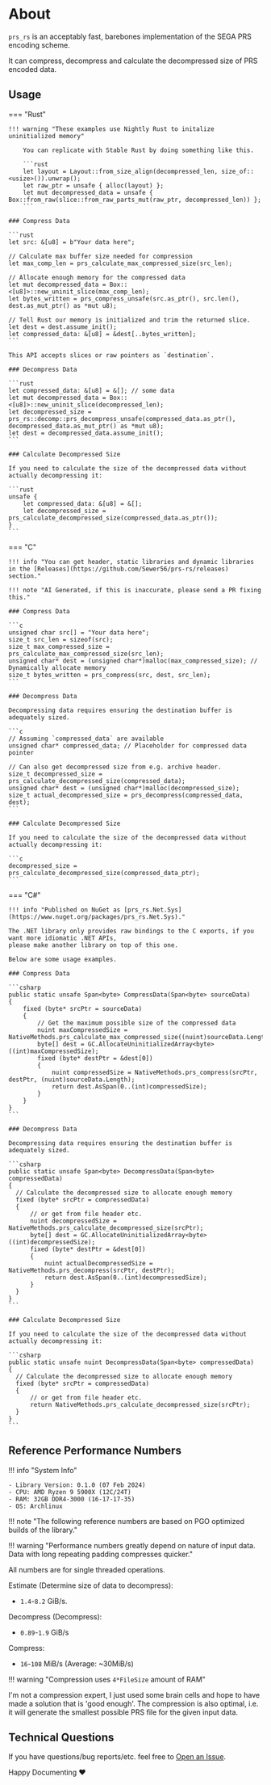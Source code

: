 # About

`prs_rs` is an acceptably fast, barebones implementation of the SEGA PRS encoding scheme.

It can compress, decompress and calculate the decompressed size of PRS encoded data.

## Usage

=== "Rust"

    !!! warning "These examples use Nightly Rust to initalize uninitialized memory"

        You can replicate with Stable Rust by doing something like this.

        ```rust
        let layout = Layout::from_size_align(decompressed_len, size_of::<usize>()).unwrap();
        let raw_ptr = unsafe { alloc(layout) };
        let mut decompressed_data = unsafe { Box::from_raw(slice::from_raw_parts_mut(raw_ptr, decompressed_len)) };
        ```

    ### Compress Data
    
    ```rust
    let src: &[u8] = b"Your data here";

    // Calculate max buffer size needed for compression
    let max_comp_len = prs_calculate_max_compressed_size(src_len);

    // Allocate enough memory for the compressed data
    let mut decompressed_data = Box::<[u8]>::new_uninit_slice(max_comp_len);
    let bytes_written = prs_compress_unsafe(src.as_ptr(), src.len(), dest.as_mut_ptr() as *mut u8);

    // Tell Rust our memory is initialized and trim the returned slice.
    let dest = dest.assume_init(); 
    let compressed_data: &[u8] = &dest[..bytes_written];
    ```

    This API accepts slices or raw pointers as `destination`.

    ### Decompress Data

    ```rust
    let compressed_data: &[u8] = &[]; // some data
    let mut decompressed_data = Box::<[u8]>::new_uninit_slice(decompressed_len);
    let decompressed_size = prs_rs::decomp::prs_decompress_unsafe(compressed_data.as_ptr(), decompressed_data.as_mut_ptr() as *mut u8);
    let dest = decompressed_data.assume_init();
    ```

    ### Calculate Decompressed Size

    If you need to calculate the size of the decompressed data without actually decompressing it:

    ```rust
    unsafe {
        let compressed_data: &[u8] = &[];
        let decompressed_size = prs_calculate_decompressed_size(compressed_data.as_ptr());
    }
    ```

=== "C"

    !!! info "You can get header, static libraries and dynamic libraries in the [Releases](https://github.com/Sewer56/prs-rs/releases) section."

    !!! note "AI Generated, if this is inaccurate, please send a PR fixing this."

    ### Compress Data

    ```c
    unsigned char src[] = "Your data here";
    size_t src_len = sizeof(src);
    size_t max_compressed_size = prs_calculate_max_compressed_size(src_len);
    unsigned char* dest = (unsigned char*)malloc(max_compressed_size); // Dynamically allocate memory
    size_t bytes_written = prs_compress(src, dest, src_len);
    ```

    ### Decompress Data

    Decompressing data requires ensuring the destination buffer is adequately sized.

    ```c
    // Assuming `compressed_data` are available
    unsigned char* compressed_data; // Placeholder for compressed data pointer
    
    // Can also get decompressed size from e.g. archive header.
    size_t decompressed_size = prs_calculate_decompressed_size(compressed_data);
    unsigned char* dest = (unsigned char*)malloc(decompressed_size);
    size_t actual_decompressed_size = prs_decompress(compressed_data, dest);
    ```

    ### Calculate Decompressed Size

    If you need to calculate the size of the decompressed data without actually decompressing it:

    ```c
    decompressed_size = prs_calculate_decompressed_size(compressed_data_ptr);
    ```

=== "C#"

    !!! info "Published on NuGet as [prs_rs.Net.Sys](https://www.nuget.org/packages/prs_rs.Net.Sys)."

    The .NET library only provides raw bindings to the C exports, if you want more idiomatic .NET APIs, 
    please make another library on top of this one. 

    Below are some usage examples.

    ### Compress Data

    ```csharp
    public static unsafe Span<byte> CompressData(Span<byte> sourceData)
    {
        fixed (byte* srcPtr = sourceData)
        {
            // Get the maximum possible size of the compressed data
            nuint maxCompressedSize = NativeMethods.prs_calculate_max_compressed_size((nuint)sourceData.Length);
            byte[] dest = GC.AllocateUninitializedArray<byte>((int)maxCompressedSize);
            fixed (byte* destPtr = &dest[0])
            {
                nuint compressedSize = NativeMethods.prs_compress(srcPtr, destPtr, (nuint)sourceData.Length);
                return dest.AsSpan(0..(int)compressedSize);
            }
        }
    }
    ```

    ### Decompress Data

    Decompressing data requires ensuring the destination buffer is adequately sized.

    ```csharp
    public static unsafe Span<byte> DecompressData(Span<byte> compressedData)
    {
      // Calculate the decompressed size to allocate enough memory
      fixed (byte* srcPtr = compressedData)
      {
          // or get from file header etc.
          nuint decompressedSize = NativeMethods.prs_calculate_decompressed_size(srcPtr); 
          byte[] dest = GC.AllocateUninitializedArray<byte>((int)decompressedSize);
          fixed (byte* destPtr = &dest[0])
          {
              nuint actualDecompressedSize = NativeMethods.prs_decompress(srcPtr, destPtr);
              return dest.AsSpan(0..(int)decompressedSize);
          }
      }
    }
    ```

    ### Calculate Decompressed Size

    If you need to calculate the size of the decompressed data without actually decompressing it:

    ```csharp
    public static unsafe nuint DecompressData(Span<byte> compressedData)
    {
      // Calculate the decompressed size to allocate enough memory
      fixed (byte* srcPtr = compressedData)
      {
          // or get from file header etc.
          return NativeMethods.prs_calculate_decompressed_size(srcPtr); 
      }
    }
    ```

## Reference Performance Numbers

!!! info "System Info"

    - Library Version: 0.1.0 (07 Feb 2024)
    - CPU: AMD Ryzen 9 5900X (12C/24T)
    - RAM: 32GB DDR4-3000 (16-17-17-35)
    - OS: Archlinux

!!! note "The following reference numbers are based on PGO optimized builds of the library."
  
!!! warning "Performance numbers greatly depend on nature of input data. Data with long repeating padding compresses quicker."

All numbers are for single threaded operations.

Estimate (Determine size of data to decompress):

- `1.4`-`8.2` GiB/s.

Decompress (Decompress):

- `0.89`-`1.9` GiB/s

Compress:

- `16`-`108` MiB/s (Average: ~30MiB/s)

!!! warning "Compression uses `4*FileSize` amount of RAM"

I'm not a compression expert, I just used some brain cells and hope to have made a solution that is 
'good enough'. The compression is also optimal, i.e. it will generate the smallest possible PRS file for the given input data.

## Technical Questions

If you have questions/bug reports/etc. feel free to [Open an Issue](https://github.com/Sewer56/prs-rs/issues).

Happy Documenting ❤️